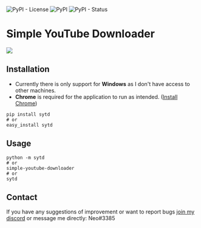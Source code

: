 ![PyPI - License](https://img.shields.io/pypi/l/sytd)
![PyPI](https://img.shields.io/pypi/v/sytd)
![PyPI - Status](https://img.shields.io/pypi/status/sytd)

# Simple YouTube Downloader
![](images/demo-small.gif)

## Installation
* Currently there is only support for **Windows** as I don't have access to other machines.
* **Chrome** is required for the application to run as intended. ([Install Chrome](https://www.google.com/chrome/))
```
pip install sytd
# or
easy_install sytd
```

## Usage
```
python -m sytd
# or
simple-youtube-downloader
# or
sytd
```

## Contact
If you have any suggestions of improvement or want to report bugs [join my discord](https://discord.gg/DHnBsRZ) or message me directly: Neo#3385
